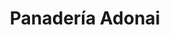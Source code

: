 ---
title: "Panadería Adonai"
url: /zona-19-ciudad-de-guatemala/panaderia-adonai/
shop: Bäckerei
---